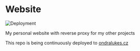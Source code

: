 # Website

![Deployment](https://github.com/ondralukes/website/workflows/Deployment/badge.svg)

My personal website with reverse proxy for my other projects

This repo is being continuously deployed to [ondralukes.cz](ondralukes.cz)
